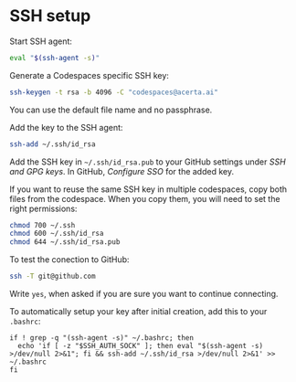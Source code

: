 # SSH setup

Start SSH agent:

```bash
eval "$(ssh-agent -s)"
```

Generate a Codespaces specific SSH key:

```bash
ssh-keygen -t rsa -b 4096 -C "codespaces@acerta.ai"
```

You can use the default file name and no passphrase.

Add the key to the SSH agent:

```bash
ssh-add ~/.ssh/id_rsa
```

Add the SSH key in `~/.ssh/id_rsa.pub` to your GitHub settings under _SSH and GPG keys_. In GitHub, _Configure SSO_ for the added key.

If you want to reuse the same SSH key in multiple codespaces, copy both files from the codespace.
When you copy them, you will need to set the right permissions:

```bash
chmod 700 ~/.ssh
chmod 600 ~/.ssh/id_rsa
chmod 644 ~/.ssh/id_rsa.pub
```

To test the conection to GitHub:

```bash
ssh -T git@github.com
```

Write `yes`, when asked if you are sure you want to continue connecting.

To automatically setup your key after initial creation, add this to your `.bashrc`:

```bashg
if ! grep -q "(ssh-agent -s)" ~/.bashrc; then
  echo 'if [ -z "$SSH_AUTH_SOCK" ]; then eval "$(ssh-agent -s) >/dev/null 2>&1"; fi && ssh-add ~/.ssh/id_rsa >/dev/null 2>&1' >> ~/.bashrc
fi
```
